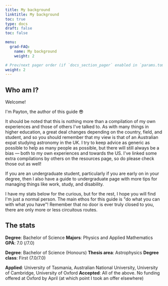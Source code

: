```yaml
---
title: My background
linktitle: My background
toc: true
type: docs
draft: false
toc: false

menu:
  grad-FAQ:
    name: My background
    weight: 2

# Prev/next pager order (if `docs_section_pager` enabled in `params.toml`)
weight: 2
---
```


## Who am I?

Welcome!

I'm Payton, the author of this guide :sunglasses:

It should be noted that this is nothing more than a compilation of my own experiences and those of others I've talked to. As with many things in higher education, a great deal changes depending on the country, field, and student, and so you should remember that my view is that of an Australian expat studying astronomy in the UK. I try to keep advice as generic as possible to help as many people as possible, but there will still always be a bias — both to my own experiences and towards the US. I've linked some extra compilations by others on the resources page, so do please check those out as well!

If you are an undergraduate student, particularly if you are early on in your degree, then I also have a guide to undergraduate page with more tips for managing things like work, study, and disability.

I have my stats below for the curious, but for the rest, I hope you will find I'm just a normal person. The main ethos for this guide is "do what you can with what you have"! Remember that no door is ever truly closed to you, there are only more or less circuitous routes.

## The stats

**Degree**: Bachelor of Science
**Majors**: Physics and Applied Mathematics
**GPA**: 7.0 (/7.0)

**Degree**: Bachelor of Science (Honours)
**Thesis area**: Astrophysics
**Degree class**: First (7.0/7.0)

**Applied**: University of Tasmania, Australian National University, University of Cambridge, University of Oxford
**Accepted**: All of the above. No funding offered at Oxford by April (at which point I took an offer elsewhere)
